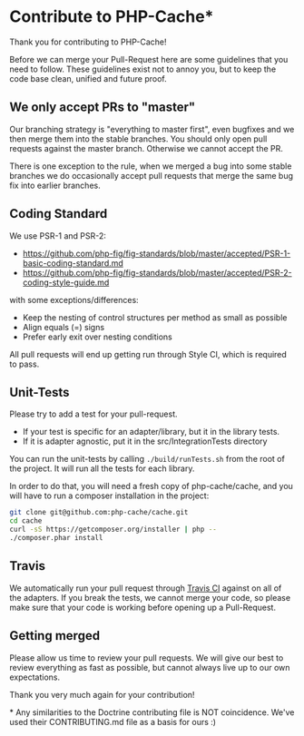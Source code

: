 # Contribute to PHP-Cache*

Thank you for contributing to PHP-Cache!

Before we can merge your Pull-Request here are some guidelines that you need to follow.
These guidelines exist not to annoy you, but to keep the code base clean,
unified and future proof.

## We only accept PRs  to "master"

Our branching strategy is "everything to master first", even
bugfixes and we then merge them into the stable branches. You should only 
open pull requests against the master branch. Otherwise we cannot accept the PR.

There is one exception to the rule, when we merged a bug into some stable branches
we do occasionally accept pull requests that merge the same bug fix into earlier
branches.

## Coding Standard

We use PSR-1 and PSR-2:

* https://github.com/php-fig/fig-standards/blob/master/accepted/PSR-1-basic-coding-standard.md
* https://github.com/php-fig/fig-standards/blob/master/accepted/PSR-2-coding-style-guide.md

with some exceptions/differences:

* Keep the nesting of control structures per method as small as possible
* Align equals (=) signs
* Prefer early exit over nesting conditions

All pull requests will end up getting run through Style CI, which is required to pass.

## Unit-Tests

Please try to add a test for your pull-request.

* If your test is specific for an adapter/library, but it in the library tests.
* If it is adapter agnostic, put it in the src/IntegrationTests directory

You can run the unit-tests by calling `./build/runTests.sh` from the root of the project.
It will run all the tests for each library.

In order to do that, you will need a fresh copy of php-cache/cache, and you
will have to run a composer installation in the project:

```sh
git clone git@github.com:php-cache/cache.git
cd cache
curl -sS https://getcomposer.org/installer | php --
./composer.phar install
```

## Travis

We automatically run your pull request through [Travis CI](http://www.travis-ci.org)
against on all of the adapters. If you break the tests, we cannot merge your code,
so please make sure that your code is working before opening up a Pull-Request.

## Getting merged

Please allow us time to review your pull requests. We will give our best to review
everything as fast as possible, but cannot always live up to our own expectations.

Thank you very much again for your contribution!

\* Any similarities to the Doctrine contributing file is NOT coincidence. We've used their CONTRIBUTING.md file as a basis for ours :)

